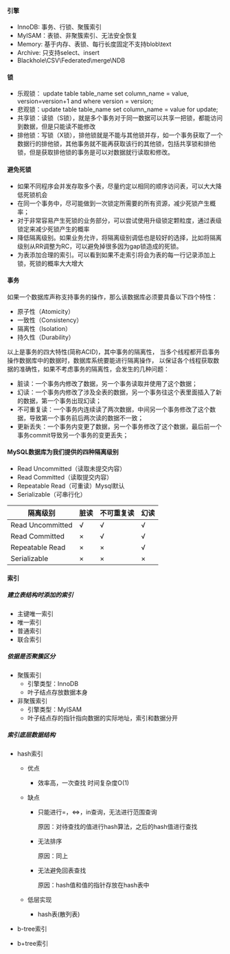 #### 引擎

- InnoDB: 事务、行锁、聚簇索引
- MyISAM：表锁、非聚簇索引、无法安全恢复
- Memory: 基于内存、表锁、每行长度固定不支持blob\text
- Archive: 只支持select、insert
- Blackhole\CSV\Federated\merge\NDB

#### 锁

- 乐观锁： update table table_name set column_name = value, version=version+1 and where version = version;
- 悲观锁：update table table_name set column_name = value for update;
- 共享锁：读锁（S锁），就是多个事务对于同一数据可以共享一把锁，都能访问到数据，但是只能读不能修改 
- 排他锁：写锁（X锁），排他锁就是不能与其他锁并存，如一个事务获取了一个数据行的排他锁，其他事务就不能再获取该行的其他锁，包括共享锁和排他锁，但是获取排他锁的事务是可以对数据就行读取和修改。 

#### 避免死锁

- 如果不同程序会并发存取多个表，尽量约定以相同的顺序访问表，可以大大降低死锁机会
- 在同一个事务中，尽可能做到一次锁定所需要的所有资源，减少死锁产生概率；
- 对于非常容易产生死锁的业务部分，可以尝试使用升级锁定颗粒度，通过表级锁定来减少死锁产生的概率 
- 降低隔离级别。如果业务允许，将隔离级别调低也是较好的选择，比如将隔离级别从RR调整为RC，可以避免掉很多因为gap锁造成的死锁。 
- 为表添加合理的索引。可以看到如果不走索引将会为表的每一行记录添加上锁，死锁的概率大大增大 

#### 事务

如果一个数据库声称支持事务的操作，那么该数据库必须要具备以下四个特性： 

- 原子性（Atomicity）
- 一致性（Consistency）
- 隔离性（Isolation）
- 持久性（Durability）

以上是事务的四大特性(简称ACID)，其中事务的隔离性， 当多个线程都开启事务操作数据库中的数据时，数据库系统要能进行隔离操作， 以保证各个线程获取数据的准确性，如果不考虑事务的隔离性，会发生的几种问题：

- 脏读：一个事务内修改了数据，另一个事务读取并使用了这个数据；
- 幻读：一个事务内修改了涉及全表的数据，另一个事务往这个表里面插入了新的数据，第一个事务出现幻读；
- 不可重复读：一个事务内连续读了两次数据，中间另一个事务修改了这个数据，导致第一个事务前后两次读的数据不一致；
- 更新丢失：一个事务内变更了数据，另一个事务修改了这个数据，最后前一个事务commit导致另一个事务的变更丢失；

#### MySQL数据库为我们提供的四种隔离级别

- Read Uncommitted（读取未提交内容）
- Read Committed（读取提交内容）
- Repeatable Read（可重读）Mysql默认
- Serializable（可串行化）

| 隔离级别         | 脏读 | 不可重复读 | 幻读 |
| ---------------- | ---- | ---------- | ---- |
| Read Uncommitted | √    | √          | √    |
| Read Committed   | ×    | √          | √    |
| Repeatable Read  | ×    | ×          | √    |
| Serializable     | ×    | ×          | ×    |

#### 索引

##### 建立表结构时添加的索引

- 主键唯一索引
- 唯一索引
- 普通索引
- 联合索引

##### 依据是否聚簇区分

- 聚簇索引
  + 引擎类型：InnoDB
  + 叶子结点存放数据本身
- 非聚簇索引 
  + 引擎类型：MyISAM
  + 叶子结点存的指针指向数据的实际地址，索引和数据分开
  
##### 索引底层数据结构

- hash索引 
  + 优点

    + 效率高，一次查找 时间复杂度O(1)

  + 缺点 

    + 只能进行=，<=>，in查询，无法进行范围查询 

      原因：对待查找的值进行hash算法，之后的hash值进行查找

    + 无法排序 

      原因：同上

    + 无法避免回表查找 

      原因：hash值和值的指针存放在hash表中

  + 低层实现 

    + hash表(散列表)

- b-tree索引

- b+tree索引